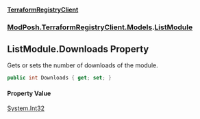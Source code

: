 #### [TerraformRegistryClient](index.md 'index')
### [ModPosh.TerraformRegistryClient.Models](ModPosh.TerraformRegistryClient.Models.md 'ModPosh.TerraformRegistryClient.Models').[ListModule](ModPosh.TerraformRegistryClient.Models.ListModule.md 'ModPosh.TerraformRegistryClient.Models.ListModule')

## ListModule.Downloads Property

Gets or sets the number of downloads of the module.

```csharp
public int Downloads { get; set; }
```

#### Property Value
[System.Int32](https://docs.microsoft.com/en-us/dotnet/api/System.Int32 'System.Int32')